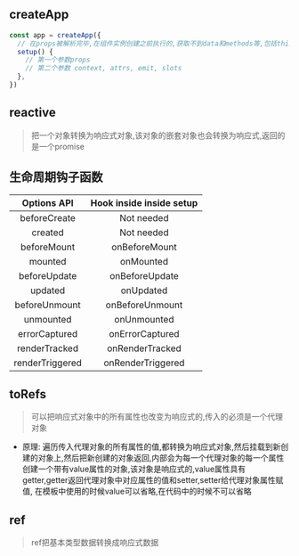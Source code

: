 ## createApp

```js
const app = createApp({
  // 在props被解析完毕,在组件实例创建之前执行的,获取不到data和methods等,包括this
  setup() {
    // 第一个参数props
    // 第二个参数 context, attrs, emit, slots
  }, 
})
```
## reactive 
> 把一个对象转换为响应式对象,该对象的嵌套对象也会转换为响应式,返回的是一个promise

## 生命周期钩子函数

|   Options API   | Hook inside inside setup |
| :-------------: | :----------------------: |
|  beforeCreate   |        Not needed        |
|     created     |        Not needed        |
|   beforeMount   |      onBeforeMount       |
|     mounted     |        onMounted         |
|  beforeUpdate   |      onBeforeUpdate      |
|     updated     |        onUpdated         |
|  beforeUnmount  |     onBeforeUnmount      |
|    unmounted    |       onUnmounted        |
|  errorCaptured  |     onErrorCaptured      |
|  renderTracked  |     onRenderTracked      |
| renderTriggered |    onRenderTriggered     |


## toRefs
> 可以把响应式对象中的所有属性也改变为响应式的,传入的必须是一个代理对象
- 原理: 遍历传入代理对象的所有属性的值,都转换为响应式对象,然后挂载到新创建的对象上,然后把新创建的对象返回,内部会为每一个代理对象的每一个属性创建一个带有value属性的对象,该对象是响应式的,value属性具有getter,getter返回代理对象中对应属性的值和setter,setter给代理对象属性赋值,
在模板中使用的时候value可以省略,在代码中的时候不可以省略

## ref

> ref把基本类型数据转换成响应式数据